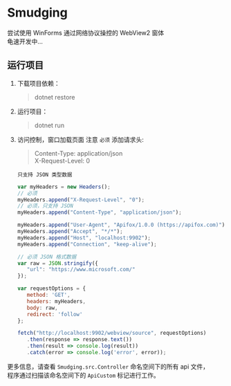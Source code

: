 # Smudging
尝试使用 WinForms 通过网络协议操控的 WebView2 窗体  
龟速开发中...

## 运行项目  
1. 下载项目依赖：
   > dotnet restore
2. 运行项目：
    > dotnet run
3. 访问控制，窗口加载页面
   注意 `必须` 添加请求头: 
   > Content-Type: application/json  
   > X-Request-Level: 0

   `只支持 JSON 类型数据`
   ```javascript
   var myHeaders = new Headers();
   // 必须
   myHeaders.append("X-Request-Level", "0");
   // 必须，只支持 JSON
   myHeaders.append("Content-Type", "application/json");

   myHeaders.append("User-Agent", "Apifox/1.0.0 (https://apifox.com)");
   myHeaders.append("Accept", "*/*");
   myHeaders.append("Host", "localhost:9902");
   myHeaders.append("Connection", "keep-alive");

   // 必须 JSON 格式数据
   var raw = JSON.stringify({
      "url": "https://www.microsoft.com/"
   });

   var requestOptions = {
      method: 'GET',
      headers: myHeaders,
      body: raw,
      redirect: 'follow'
   };

   fetch("http://localhost:9902/webview/source", requestOptions)
      .then(response => response.text())
      .then(result => console.log(result))
      .catch(error => console.log('error', error));
   ```
更多信息，请查看 `Smudging.src.Controller` 命名空间下的所有 api 文件，  
程序通过扫描该命名空间下的 `ApiCustom` 标记进行工作。